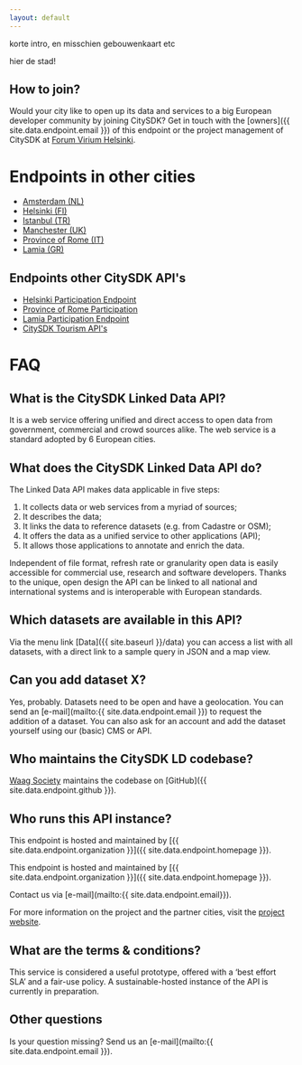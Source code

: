 ```yaml
---
layout: default
---
```


korte intro, en misschien gebouwenkaart etc


hier de stad!



## How to join?

Would your city like to open up its data and services to a big European developer community by joining CitySDK? Get in touch with the [owners]({{ site.data.endpoint.email }}) of this endpoint or the project management of CitySDK at [Forum Virium Helsinki](http://www.citysdk.eu/partners/forum-virium/).





# Endpoints in other cities

* [Amsterdam (NL)](http://dev.citysdk.waag.org)
* [Helsinki (FI)](http://144.76.172.136/)
* [Istanbul (TR)](http://devcitysdk.ibb.gov.tr)
* [Manchester (UK)](http://dev.citysdk.futureeverything.org/data)
* [Province of Rome (IT)](http://dev.citysdk-mobility.provincia.roma.it)
* [Lamia (GR)](http://dev.citysdk.waag.org)



## Endpoints other CitySDK API's

* [Helsinki Participation Endpoint](http://dev.hel.fi/apis/issuereporting)
* [Province of Rome Participation](http://nodeshot.readthedocs.org/en/latest/topics/open311.html)
* [Lamia Participation Endpoint](https://participation.citysdk.lamia-city.gr/rest)
* [CitySDK Tourism API's](http://citysdk.ist.utl.pt/index.html)



# FAQ

## What is the CitySDK Linked Data API?

It is a web service offering unified and direct access to open data from government, commercial and crowd sources alike. The web service is a standard adopted by 6 European cities.

## What does the CitySDK Linked Data API do?

The Linked Data API makes data applicable in five steps:

1. It collects data or web services from a myriad of sources;
2. It describes the data;
3. It links the data to reference datasets (e.g. from Cadastre or OSM);
4. It offers the data as a unified service to other applications (API);
5. It allows those applications to annotate and enrich the data.

Independent of file format, refresh rate or granularity open data is easily accessible for commercial use, research and software developers. Thanks to the unique, open design the API can be linked to all national and international systems and is interoperable with European standards.

## Which datasets are available in this API?

Via the menu link [Data]({{ site.baseurl }}/data) you can access a list with all datasets, with a direct link to a sample query in JSON and a map view.

## Can you add dataset X?

Yes, probably. Datasets need to be open and have a geolocation. You can send an [e-mail](mailto:{{ site.data.endpoint.email }}) to request the addition of a dataset. You can also ask for an account and add the dataset yourself using our (basic) CMS or API.

## Who maintains the CitySDK LD codebase?

[Waag Society](http://waag.org) maintains the codebase on [GitHub]({{ site.data.endpoint.github }}).

## Who runs this API instance?

This endpoint is hosted and maintained by [{{ site.data.endpoint.organization }}]({{ site.data.endpoint.homepage }}).

This endpoint is hosted and maintained by [{{ site.data.endpoint.organization }}]({{ site.data.endpoint.homepage }}).

Contact us via [e-mail](mailto:{{ site.data.endpoint.email}}).

For more information on the project and the partner cities, visit the [project website](http://www.citysdk.eu).

## What are the terms & conditions?
This service is considered a useful prototype, offered with a ‘best effort SLA’ and a fair-use policy. A sustainable-hosted instance of the API is currently in preparation.

## Other questions

Is your question missing? Send us an [e-mail](mailto:{{ site.data.endpoint.email }}).